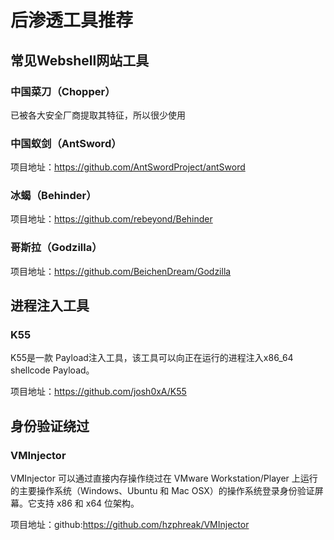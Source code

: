 # 后渗透工具推荐

## 常见Webshell网站工具

### 中国菜刀（Chopper）

已被各大安全厂商提取其特征，所以很少使用

### 中国蚁剑（AntSword）

项目地址：https://github.com/AntSwordProject/antSword

### 冰蝎（Behinder）

项目地址：https://github.com/rebeyond/Behinder

### 哥斯拉（Godzilla）

项目地址：https://github.com/BeichenDream/Godzilla

## 进程注入工具

### K55

K55是一款 Payload注入工具，该工具可以向正在运行的进程注入x86_64 shellcode Payload。

项目地址：https://github.com/josh0xA/K55

## 身份验证绕过

### VMInjector

VMInjector 可以通过直接内存操作绕过在 VMware Workstation/Player 上运行的主要操作系统（Windows、Ubuntu 和 Mac OSX）的操作系统登录身份验证屏幕。它支持 x86 和 x64 位架构。

项目地址：github:https://github.com/hzphreak/VMInjector